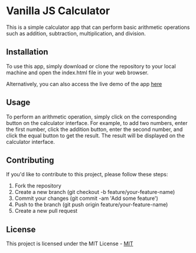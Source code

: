 # Vanilla JS Calculator 

This is a simple calculator app that can perform basic arithmetic operations such as addition, subtraction, multiplication, and division.

## Installation

To use this app, simply download or clone the repository to your local machine and open the index.html file in your web browser.

Alternatively, you can also access the live demo of the app [here](https://rm-vanillajs-calculator.netlify.app/)


## Usage

To perform an arithmetic operation, simply click on the corresponding button on the calculator interface. For example, to add two numbers, enter the first number, click the addition button, enter the second number, and click the equal button to get the result. The result will be displayed on the calculator interface.

## Contributing

If you'd like to contribute to this project, please follow these steps:

1. Fork the repository
2. Create a new branch (git checkout -b feature/your-feature-name)
3. Commit your changes (git commit -am 'Add some feature')
4. Push to the branch (git push origin feature/your-feature-name)
5. Create a new pull request

## License

This project is licensed under the MIT License - [MIT](https://choosealicense.com/licenses/mit/)